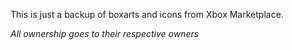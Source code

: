 This is just a backup of boxarts and icons from Xbox Marketplace.

_All ownership goes to their respective owners_
